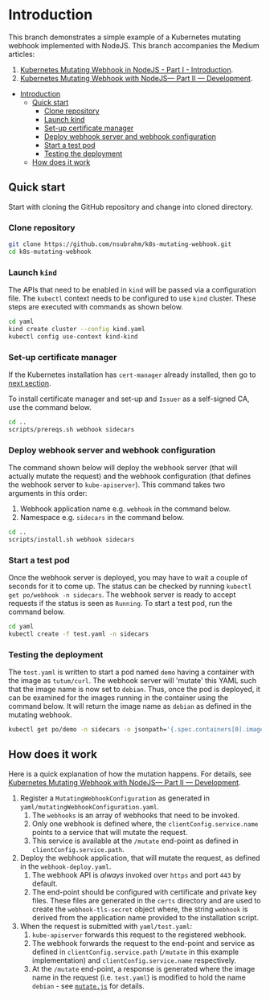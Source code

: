 # Introduction

This branch demonstrates a simple example of a Kubernetes mutating webhook implemented with NodeJS. This branch accompanies the Medium articles:

1. [Kubernetes Mutating Webhook in NodeJS - Part I - Introduction](https://medium.com/@nageshblore/kubernetes-mutating-webhook-with-nodejs-part-i-introduction-ee33b2668af4).
2. [Kubernetes Mutating Webhook with NodeJS— Part II — Development](https://medium.com/@nageshblore/kubernetes-mutating-webhook-part-ii-development-bec5033c591d).

- [Introduction](#introduction)
  - [Quick start](#quick-start)
    - [Clone repository](#clone-repository)
    - [Launch kind](#launch-kind)
    - [Set-up certificate manager](#set-up-certificate-manager)
    - [Deploy webhook server and webhook configuration](#deploy-webhook-server-and-webhook-configuration)
    - [Start a test pod](#start-a-test-pod)
    - [Testing the deployment](#testing-the-deployment)
  - [How does it work](#how-does-it-work)

## Quick start

Start with cloning the GitHub repository and change into cloned directory.

### Clone repository

```bash
git clone https://github.com/nsubrahm/k8s-mutating-webhook.git
cd k8s-mutating-webhook
```

### Launch `kind`

The APIs that need to be enabled in `kind` will be passed via a configuration file. The `kubectl` context needs to be configured to use `kind` cluster. These steps are executed with commands as shown below.

```bash
cd yaml
kind create cluster --config kind.yaml
kubectl config use-context kind-kind
```

### Set-up certificate manager

If the Kubernetes installation has `cert-manager` already installed, then go to [next section](#deploy-webhook-server-and-webhook-configuration).

To install certificate manager and set-up and `Issuer` as a self-signed CA, use the command below.

```bash
cd ..
scripts/prereqs.sh webhook sidecars
```

### Deploy webhook server and webhook configuration

The command shown below will deploy the webhook server (that will actually mutate the request) and the webhook configuration (that defines the webhook server to `kube-apiserver`). This command takes two arguments in this order:

1. Webhook application name e.g. `webhook` in the command below.
2. Namespace e.g. `sidecars` in the command below.

```bash
cd ..
scripts/install.sh webhook sidecars
```

### Start a test pod

Once the webhook server is deployed, you may have to wait a couple of seconds for it to come up. The status can be checked by running `kubectl get po/webhook -n sidecars`. The webhook server is ready to accept requests if the status is seen as `Running`. To start a test pod, run the command below.

```bash
cd yaml
kubectl create -f test.yaml -n sidecars
```

### Testing the deployment

The `test.yaml` is written to start a pod named `demo` having a container with the image as `tutum/curl`. The webhook server will 'mutate' this YAML such that the image name is now set to `debian`. Thus, once the pod is deployed, it can be examined for the images running in the container using the command below. It will return the image name as `debian` as defined in the mutating webhook.

```bash
kubectl get po/demo -n sidecars -o jsonpath='{.spec.containers[0].image}'
```

## How does it work

Here is a quick explanation of how the mutation happens. For details, see [Kubernetes Mutating Webhook with NodeJS— Part II — Development](https://medium.com/@nageshblore/kubernetes-mutating-webhook-part-ii-development-bec5033c591d).

1. Register a `MutatingWebhookConfiguration` as generated in `yaml/mutatingWebhookConfiguration.yaml`.
   1. The `webhooks` is an array of webhooks that need to be invoked.
   2. Only one webhook is defined where, the `clientConfig.service.name` points to a service that will mutate the request.
   3. This service is available at the `/mutate` end-point as defined in `clientConfig.service.path`.
2. Deploy the webhook application, that will mutate the request, as defined in the `webhook-deploy.yaml`.
   1. The webhook API is _always_ invoked over `https` and port `443` by default.
   2. The end-point should be configured with certificate and private key files. These files are generated in the `certs` directory and are used to create the `webhook-tls-secret` object where, the string `webhook` is derived from the application name provided to the installation script.
3. When the request is submitted with `yaml/test.yaml`:
   1. `kube-apiserver` forwards this request to the registered webhook.
   2. The webhook forwards the request to the end-point and service as defined in `clientConfig.service.path` (`/mutate` in this example implementation) and `clientConfig.service.name` respectively.
   3. At the `/mutate` end-point, a response is generated where the image name in the request (i.e. `test.yaml`) is modified to hold the name `debian` - see [`mutate.js`](webhook/app/mutate.js) for details.
